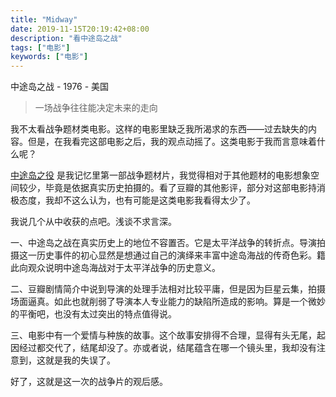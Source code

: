 ```yaml
---
title: "Midway"
date: 2019-11-15T20:19:42+08:00
description: "看中途岛之战"
tags: ["电影"]
keywords: ["电影"]
---
```


中途岛之战 - 1976 - 美国

> 一场战争往往能决定未来的走向

我不太看战争题材类电影。这样的电影里缺乏我所渴求的东西——过去缺失的内容。但是，在我看完这部电影之后，我的观点动摇了。这类电影于我而言意味着什么呢？

[中途岛之役](https://movie.douban.com/subject/1292600/) 是我记忆里第一部战争题材片，我觉得相对于其他题材的电影想象空间较少，毕竟是依据真实历史拍摄的。看了豆瓣的其他影评，部分对这部电影持消极态度，我却不这么认为，也有可能是这类电影我看得太少了。

我说几个从中收获的点吧。浅谈不求言深。

一、中途岛之战在真实历史上的地位不容置否。它是太平洋战争的转折点。导演拍摄这一历史事件的初心显然是想通过自己的演绎来丰富中途岛海战的传奇色彩。籍此向观众说明中途岛海战对于太平洋战争的历史意义。

二、豆瓣剧情简介中说到导演的处理手法相对比较平庸，但是因为巨星云集，拍摄场面逼真。如此也就削弱了导演本人专业能力的缺陷所造成的影响。算是一个微妙的平衡吧，也没有太过突出的特点值得说。

三、电影中有一个爱情与种族的故事。这个故事安排得不合理，显得有头无尾，起因经过都交代了，结尾却没了。亦或者说，结尾蕴含在哪一个镜头里，我却没有注意到，这就是我的失误了。

好了，这就是这一次的战争片的观后感。
